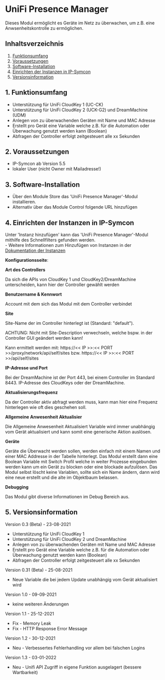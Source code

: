 # UniFi Presence Manager
Dieses Modul ermöglicht es Geräte im Netz zu überwachen, um z.B. eine Anwsenheitskontrolle zu ermöglichen.

## Inhaltsverzeichnis

1. [Funktionsumfang](#1-funktionsumfang)
2. [Voraussetzungen](#2-voraussetzungen)
3. [Software-Installation](#3-software-installation)
4. [Einrichten der Instanzen in IP-Symcon](#4-einrichten-der-instanzen-in-ip-symcon)
5. [Versionsinformation](#5-versionsinformation)

## 1. Funktionsumfang

* Unterstützung für UniFi CloudKey 1 (UC-CK)
* Unterstützung für UniFi CloudKey 2 (UCK-G2) und DreamMachine (UDM)
* Anlegen von zu überwachenden Geräten mit Name und MAC Adresse 
* Erstellt pro Gerät eine Variable welche z.B. für die Automation oder Überwachung genutzt werden kann (Boolean)
* Abfragen der Controller erfolgt zeitgesteuert alle xx Sekunden

## 2. Voraussetzungen

- IP-Symcon ab Version 5.5
- lokaler User (nicht Owner mit Mailadresse!)

## 3. Software-Installation

* Über den Module Store das 'UniFi Presence Manager'-Modul installieren.
* Alternativ über das Module Control folgende URL hinzufügen

## 4. Einrichten der Instanzen in IP-Symcon

 Unter 'Instanz hinzufügen' kann das 'UniFi Presence Manager'-Modul mithilfe des Schnellfilters gefunden werden.  
	- Weitere Informationen zum Hinzufügen von Instanzen in der [Dokumentation der Instanzen](https://www.symcon.de/service/dokumentation/konzepte/instanzen/#Instanz_hinzufügen)

__Konfigurationsseite__:

**Art des Controllers**

Da sich die APIs von CloudKey 1 und CloudKey2/DreamMachine unterscheiden, kann hier der Controller gewählt werden

**Benutzername & Kennwort**

Account mit dem sich das Modul mit dem Controller verbindet

**Site**

Site-Name der im Controller hinterlegt ist (Standard: "default").

ACHTUNG: Nicht mit Site-Description verwechseln, welche bspw. in der Controller GUI geändert werden kann!

Kann ermittelt werden mit: https://<< IP >>:<< PORT >>/proxy/network/api/self/sites bzw. https://<< IP >>:<< PORT >>/api/self/sites

**IP-Adresse und Port**

Bei der DreamMachine ist der Port 443, bei einem Controller im Standard 8443. IP-Adresse des CloudKeys oder der DreamMachine.

**Aktualisierungsfrequenz**

Da der Controller aktiv abfragt werden muss, kann man hier eine Frequenz hinterlegen wie oft dies geschehen soll. 

**Allgemeine Anwesenheit Aktualisier**

Die Allgemeine Anwesenheit Aktualisiert Variable wird immer unabhängig vom Gerät aktualisiert und kann somit eine generische Aktion auslösen. 

**Geräte**

Geräte die Überwacht werden sollen, werden einfach mit einem Namen und einer MAC Addresse in der Tabelle hinterlegt. Das Modul erstellt dann eine Boolean Variable mit Switch Profil welche in weiter Prozesse eingebunden werden kann um ein Gerät zu blocken oder eine blockade aufzulösen. 
Das Modul selbst löscht keine Variablen, sollte sich ein Name ändern, dann wird eine neue erstellt und die alte im Objektbaum belassen.

**Debugging**

Das Modul gibt diverse Informationen im Debug Bereich aus. 

## 5. Versionsinformation

Version 0.3 (Beta) - 23-08-2021
* Unterstützung für UniFi CloudKey 1
* Unterstützung für UniFi CloudKey 2 und DreamMachine
* Anlegen von zu überwachenden Geräten mit Name und MAC Adresse 
* Erstellt pro Gerät eine Variable welche z.B. für die Automation oder Überwachung genutzt werden kann (Boolean)
* Abfragen der Controller erfolgt zeitgesteuert alle xx Sekunden

Version 0.31 (Beta) - 25-08-2021
* Neue Variable die bei jedem Update unabhängig vom Gerät aktualisiert wird

Version 1.0 - 09-09-2021
* keine weiteren Änderungen

Version 1.1 - 25-12-2021
* Fix - Memory Leak
* Fix - HTTP Response Error Message

Version 1.2 - 30-12-2021
* Neu - Verbessertes Fehlerhandling vor allem bei falschen Logins

Version 1.3 - 03-01-2022
* Neu - Unifi API Zugriff in eigene Funktion ausgelagert (bessere Wartbarkeit)
